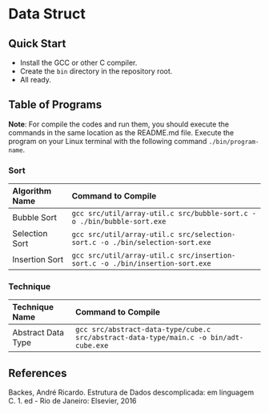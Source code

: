 # __Data Struct__

## __Quick Start__
 - Install the GCC or other C compiler.
 - Create the `bin` directory in the repository root.
 - All ready.

## __Table of Programs__
__Note__: For compile the codes and run them, you should execute the commands in the same location as the README.md file. Execute the program on your Linux terminal with the following command `./bin/program-name`.

### __Sort__
|Algorithm Name|Command to Compile|
|:---|:---|
|Bubble Sort|`gcc src/util/array-util.c src/bubble-sort.c -o ./bin/bubble-sort.exe`|
|Selection Sort|`gcc src/util/array-util.c src/selection-sort.c -o ./bin/selection-sort.exe`|
|Insertion Sort|`gcc src/util/array-util.c src/insertion-sort.c -o ./bin/insertion-sort.exe`|

### __Technique__
|Technique Name|Command to Compile|
|:---|:---|
|Abstract Data Type|`gcc src/abstract-data-type/cube.c src/abstract-data-type/main.c -o bin/adt-cube.exe`|`./bin/adt-cube.exe`|

## __References__
Backes, André Ricardo. Estrutura de Dados descomplicada: em linguagem C. 1. ed - Rio de Janeiro: Elsevier, 2016
